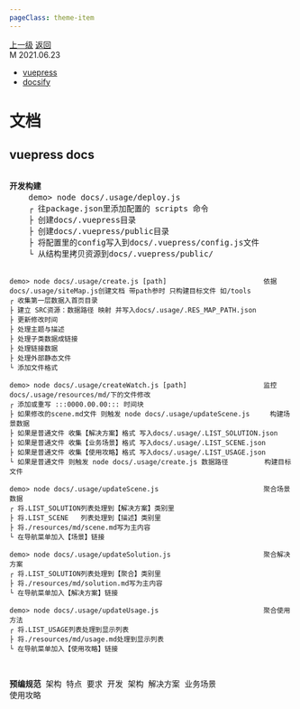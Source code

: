 ```yaml
---
pageClass: theme-item
---
```

<div class="extend-header">
    <div class="info">
        <div class="record">
            <a class="back" href="./">上一级</a>
            <a class="back" href="./">返回</a>
        </div>        
        <div class="mini">
            <span>M 2021.06.23</span>
        </div>
    </div>
    <div class="content"><div class="custom-block links">
<ul class="desc">
<li><a href="/framework/vuepress">vuepress</a></li>
<li><a href="/framework/docsify">docsify</a></li>
</ul>
</div></div>
</div>
<div class="content-header">
<h1>文档</h1>
</div>



## vuepress docs
<img :src="$withBase('/images/wdygjsy.jpg')">
<pre>
<strong>开发构建</strong>
    demo> node docs/.usage/deploy.js                               最佳实践部署vurpress
    ┌ 往package.json里添加配置的 scripts 命令
    ├ 创建docs/.vuepress目录
    ├ 创建docs/.vuepress/public目录
    ├ 将配置里的config写入到docs/.vuepress/config.js文件
    └ 从结构里拷贝资源到docs/.vuepress/public/

    demo> node docs/.usage/create.js [path]                        依据docs/.usage/siteMap.js创建文档 带path参时 只构建目标文件 如/tools
    ┌ 收集第一层数据入首页目录  
    ├ 建立 SRC资源：数据路径 映射 并写入docs/.usage/.RES_MAP_PATH.json
    ├ 更新修改时间
    ├ 处理主题与描述
    ├ 处理子类数据成链接
    ├ 处理链接数据
    ├ 处理外部静态文件
    └ 添加文件格式

    demo> node docs/.usage/createWatch.js [path]                   监控docs/.usage/resources/md/下的文件修改
    ┌ 添加或重写 :::0000.00.00::: 时间块
    ├ 如果修改的scene.md文件 则触发 node docs/.usage/updateScene.js     构建场景数据
    ├ 如果是普通文件 收集【解决方案】格式 写入docs/.usage/.LIST_SOLUTION.json
    ├ 如果是普通文件 收集【业务场景】格式 写入docs/.usage/.LIST_SCENE.json
    ├ 如果是普通文件 收集【使用攻略】格式 写入docs/.usage/.LIST_USAGE.json
    └ 如果是普通文件 则触发 node docs/.usage/create.js 数据路径         构建目标文件

    demo> node docs/.usage/updateScene.js                          聚合场景数据
    ┌ 将.LIST_SOLUTION列表处理到【解决方案】类别里
    ├ 将.LIST_SCENE   列表处理到【描述】类别里
    ├ 将./resources/md/scene.md写为主内容
    └ 在导航菜单加入【场景】链接

    demo> node docs/.usage/updateSolution.js                       聚合解决方案
    ┌ 将.LIST_SOLUTION列表处理到【聚合】类别里
    ├ 将./resources/md/solution.md写为主内容
    └ 在导航菜单加入【解决方案】链接

    demo> node docs/.usage/updateUsage.js                          聚合使用方法
    ┌ 将.LIST_USAGE列表处理到显示列表
    ├ 将./resources/md/usage.md处理到显示列表
    └ 在导航菜单加入【使用攻略】链接

<strong>预编规范</strong>
    架构
        特点
        要求
        开发
        架构
    解决方案
    业务场景
    使用攻略
</pre>
